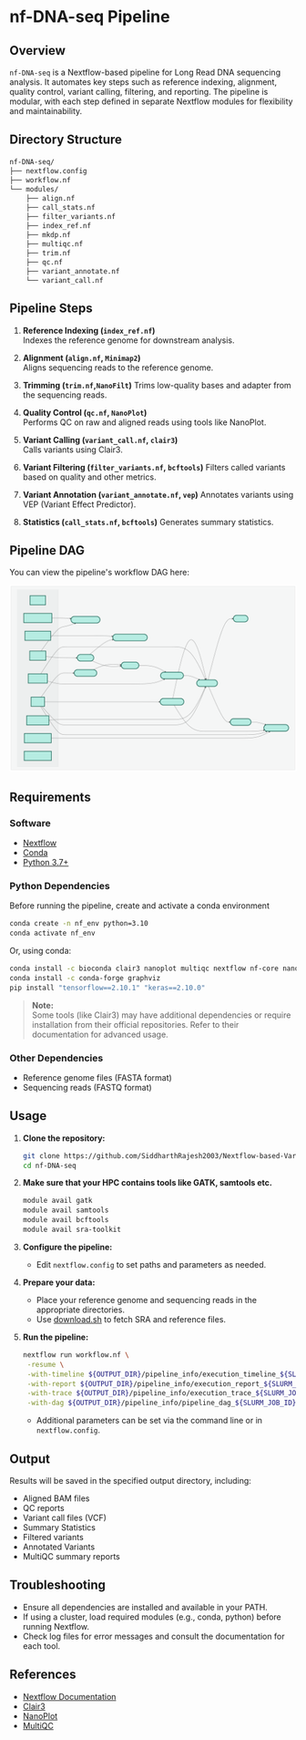# nf-DNA-seq Pipeline

## Overview

`nf-DNA-seq` is a Nextflow-based pipeline for Long Read DNA sequencing analysis. It automates key steps such as reference indexing, alignment, quality control, variant calling, filtering, and reporting. The pipeline is modular, with each step defined in separate Nextflow modules for flexibility and maintainability.

## Directory Structure

```
nf-DNA-seq/
├── nextflow.config
├── workflow.nf
└── modules/
    ├── align.nf
    ├── call_stats.nf
    ├── filter_variants.nf
    ├── index_ref.nf
    ├── mkdp.nf
    ├── multiqc.nf
    ├── trim.nf
    ├── qc.nf
    ├── variant_annotate.nf
    └── variant_call.nf
```

## Pipeline Steps

1. **Reference Indexing (`index_ref.nf`)**  
   Indexes the reference genome for downstream analysis.

2. **Alignment (`align.nf`, `Minimap2`)**  
   Aligns sequencing reads to the reference genome.

3. **Trimming (`trim.nf`,`NanoFilt`)**
   Trims low-quality bases and adapter from the sequencing reads.

3. **Quality Control (`qc.nf`, `NanoPlot`)**  
   Performs QC on raw and aligned reads using tools like NanoPlot.

4. **Variant Calling (`variant_call.nf`, `clair3`)**  
   Calls variants using Clair3.

5. **Variant Filtering (`filter_variants.nf`, `bcftools`)**
   Filters called variants based on quality and other metrics.

5. **Variant Annotation (`variant_annotate.nf`, `vep`)**
   Annotates variants using VEP (Variant Effect Predictor).

6. **Statistics (`call_stats.nf`, `bcftools`)**
   Generates summary statistics.

## Pipeline DAG

You can view the pipeline's workflow DAG here:

[![Pipeline DAG](dag-Entry.svg)](dag-Entry.svg)

## Requirements

### Software

- [Nextflow](https://www.nextflow.io/)
- [Conda](https://docs.conda.io/en/latest/)
- [Python 3.7+](https://www.python.org/)

### Python Dependencies

Before running the pipeline, create and activate a conda environment

```bash
conda create -n nf_env python=3.10
conda activate nf_env
```

Or, using conda:

```bash
conda install -c bioconda clair3 nanoplot multiqc nextflow nf-core nanofilt
conda install -c conda-forge graphviz
pip install "tensorflow==2.10.1" "keras==2.10.0"
```

> **Note:**  
> Some tools (like Clair3) may have additional dependencies or require installation from their official repositories. Refer to their documentation for advanced usage.

### Other Dependencies

- Reference genome files (FASTA format)
- Sequencing reads (FASTQ format)

## Usage

1. **Clone the repository:**
   ```bash
   git clone https://github.com/SiddharthRajesh2003/Nextflow-based-Variant-Calling-Pipeline.git
   cd nf-DNA-seq
   ```
1. **Make sure that your HPC contains tools like GATK, samtools etc.**
   ```bash
   module avail gatk
   module avail samtools
   module avail bcftools
   module avail sra-toolkit
   ```

2. **Configure the pipeline:**
   - Edit `nextflow.config` to set paths and parameters as needed.

3. **Prepare your data:**
   - Place your reference genome and sequencing reads in the appropriate directories.
   - Use [download.sh](download.sh) to fetch SRA and reference files.

4. **Run the pipeline:**
   ```bash
   nextflow run workflow.nf \
    -resume \
    -with-timeline ${OUTPUT_DIR}/pipeline_info/execution_timeline_${SLURM_JOB_ID}.html \
    -with-report ${OUTPUT_DIR}/pipeline_info/execution_report_${SLURM_JOB_ID}.html \
    -with-trace ${OUTPUT_DIR}/pipeline_info/execution_trace_${SLURM_JOB_ID}.txt \
    -with-dag ${OUTPUT_DIR}/pipeline_info/pipeline_dag_${SLURM_JOB_ID}.svg
   ```

   - Additional parameters can be set via the command line or in `nextflow.config`.

## Output

Results will be saved in the specified output directory, including:
- Aligned BAM files
- QC reports
- Variant call files (VCF)
- Summary Statistics
- Filtered variants
- Annotated Variants
- MultiQC summary reports

## Troubleshooting

- Ensure all dependencies are installed and available in your PATH.
- If using a cluster, load required modules (e.g., conda, python) before running Nextflow.
- Check log files for error messages and consult the documentation for each tool.

## References

- [Nextflow Documentation](https://www.nextflow.io/docs/latest/index.html)
- [Clair3](https://github.com/HKU-BAL/Clair3)
- [NanoPlot](https://github.com/wdecoster/NanoPlot)
- [MultiQC](https://multiqc.info/)
